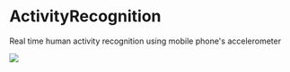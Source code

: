 # ActivityRecognition
Real time human activity recognition using mobile phone's accelerometer

[![](https://video-to-markdown.netlify.com/.netlify/functions/image?url=https%3A%2F%2Fyoutu.be%2FTHZTw4RhvBQ)](https://youtu.be/THZTw4RhvBQ "")

